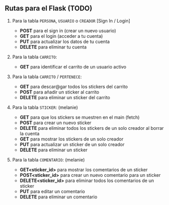 ## Rutas para el Flask (TODO)

1. Para la tabla `PERSONA`, `USUARIO` o `CREADOR` [Sign In / Login]
    + **POST** para el sign in (crear un nuevo usuario)
    + **GET** para el login (acceder a tu cuenta)
    + **PUT<id>** para actualizar los datos de tu cuenta
    + **DELETE<id>** para eliminar tu cuenta
2. Para la tabla `CARRITO`:
    + **GET<id>** para identificar el carrito de un usuario activo

3. Para la tabla `CARRITO` / `PERTENECE`:
    + **GET** para descar@gar todos los stickers del carrito
    + **POST** para añadir un sticker al carrito
    + **DELETE** para eliminar un sticker del carrito
4. Para la tabla `STICKER`: (melanie)
    + **GET** para que los stickers se muestren en el main (fetch)
    + **POST** para crear un nuevo sticker
    + **DELETE** para eliminar todos los stickers de un solo creador al borrar la cuenta
    + **GET<id>** para mostrar los stickers de un solo creador
    + **PUT<id>** para actualizar un sticker de un solo creador
    + **DELETE<id>** para eliminar un sticker
5. Para la tabla `COMENTARIO`: (melanie)
    + **GET<sticker_id>** para mostrar los comentarios de un sticker
    + **POST<sticker_id>** para crear un nuevo comentario para un sticker
    + **DELETE<sticker_id>** para eliminar todos los comentarios de un sticker
    + **PUT<id>** para editar un comentario
    + **DELETE<id>** para eliminar un comentario

